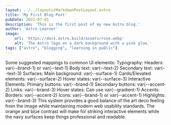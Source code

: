 ```yaml
---
layout: ../../layouts/MarkdownPostLayout.astro
title: 'My First Blog Post'
pubDate: 2022-07-01
description: 'This is the first post of my new Astro blog.'
author: 'Astro Learner'
image:
    url: 'https://docs.astro.build/assets/rose.webp'
    alt: 'The Astro logo on a dark background with a pink glow.'
tags: ["astro", "blogging", "learning in public"]
---
```


Some suggested mappings to common UI elements:
Typography:
Headers: var(--brand-1) or var(--text-1)
Body text: var(--text-2)
Secondary text: var(--text-3)
Surfaces:
Main background: var(--surface-1)
Cards/Elevated elements: var(--surface-2)
Hover states: var(--surface-3)
Interactive Elements:
Primary buttons: var(--brand-1)
Secondary buttons: var(--accent-2)
Links: var(--brand-3)
Hover states: Can use var(--gradient-1)
Accents:
Borders: var(--accent-2)
Icons: var(--brand-1) or var(--accent-1)
Highlights: var(--brand-3)
This system provides a good balance of the art deco feeling from the image while maintaining modern web usability standards. The orange and blue contrast will make for striking interactive elements while the navy surfaces keep things professional and readable.
